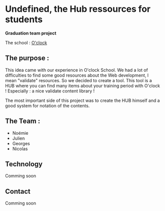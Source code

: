 # Undefined, the Hub ressources for students

**Graduation team project**

The school : [O'clock](https://oclock.io/)

## The purpose : 

This idea came with our experience in O'clock School. We had a lot of difficulties to find some good resources about the Web development, I mean "validate" resources. So we decided to create a tool. This tool is a HUB where you can find many items about your training period with O'clock ! Especially : a nice validate content library  !

The most important side of this project was to create the HUB himself and a good system for notation of the contents. 

## The Team : 

 - Noémie
 - Julien
 - Georges
 - Nicolas

## Technology

Comming soon 




## Contact 
Comming soon
